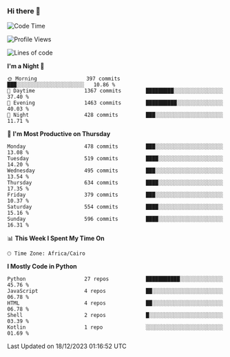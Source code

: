 ### Hi there 👋

<!--
**AMR-KELEG/AMR-KELEG** is a ✨ _special_ ✨ repository because its `README.md` (this file) appears on your GitHub profile.

Here are some ideas to get you started:

- 🔭 I’m currently working on ...
- 🌱 I’m currently learning ...
- 👯 I’m looking to collaborate on ...
- 🤔 I’m looking for help with ...
- 💬 Ask me about ...
- 📫 How to reach me: ...
- 😄 Pronouns: ...
- ⚡ Fun fact: ...
-->

<!--START_SECTION:waka-->
![Code Time](http://img.shields.io/badge/Code%20Time-0%20secs-blue)

![Profile Views](http://img.shields.io/badge/Profile%20Views-0-blue)

![Lines of code](https://img.shields.io/badge/From%20Hello%20World%20I%27ve%20Written-20.7%20million%20lines%20of%20code-blue)

**I'm a Night 🦉** 

```text
🌞 Morning                397 commits         ███░░░░░░░░░░░░░░░░░░░░░░   10.86 % 
🌆 Daytime                1367 commits        █████████░░░░░░░░░░░░░░░░   37.40 % 
🌃 Evening                1463 commits        ██████████░░░░░░░░░░░░░░░   40.03 % 
🌙 Night                  428 commits         ███░░░░░░░░░░░░░░░░░░░░░░   11.71 % 
```
📅 **I'm Most Productive on Thursday** 

```text
Monday                   478 commits         ███░░░░░░░░░░░░░░░░░░░░░░   13.08 % 
Tuesday                  519 commits         ████░░░░░░░░░░░░░░░░░░░░░   14.20 % 
Wednesday                495 commits         ███░░░░░░░░░░░░░░░░░░░░░░   13.54 % 
Thursday                 634 commits         ████░░░░░░░░░░░░░░░░░░░░░   17.35 % 
Friday                   379 commits         ███░░░░░░░░░░░░░░░░░░░░░░   10.37 % 
Saturday                 554 commits         ████░░░░░░░░░░░░░░░░░░░░░   15.16 % 
Sunday                   596 commits         ████░░░░░░░░░░░░░░░░░░░░░   16.31 % 
```


📊 **This Week I Spent My Time On** 

```text
🕑︎ Time Zone: Africa/Cairo
```

**I Mostly Code in Python** 

```text
Python                   27 repos            ███████████░░░░░░░░░░░░░░   45.76 % 
JavaScript               4 repos             ██░░░░░░░░░░░░░░░░░░░░░░░   06.78 % 
HTML                     4 repos             ██░░░░░░░░░░░░░░░░░░░░░░░   06.78 % 
Shell                    2 repos             █░░░░░░░░░░░░░░░░░░░░░░░░   03.39 % 
Kotlin                   1 repo              ░░░░░░░░░░░░░░░░░░░░░░░░░   01.69 % 
```




 Last Updated on 18/12/2023 01:16:52 UTC
<!--END_SECTION:waka-->
